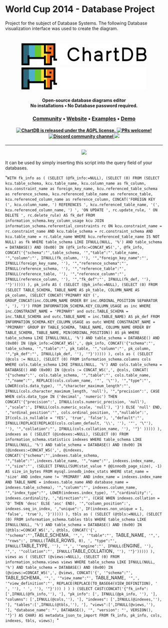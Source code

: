 # World Cup 2014 - Database Project
Project for the subject of Database Systems.
The following Database visualization interface was used to create the diagram.

<h1 align="center">
  <a href="https://chartdb.io#gh-light-mode-only">
    <img src="https://github.com/chartdb/chartdb/blob/main/src/assets/logo-light.png" width="400" height="70" alt="ChartDB">
  </a>
  <a href="https://chartdb.io##gh-dark-mode-only">
    <img src="https://github.com/chartdb/chartdb/blob/main/src/assets/logo-dark.png" width="400" height="70" alt="ChartDB">
  </a>
  <br>
</h1>

<p align="center">
  <b>Open-source database diagrams editor</b> <br />
  <b>No installations • No Database password required.</b> <br />
</p>

<h3 align="center">
  <a href="https://discord.gg/QeFwyWSKwC">Community</a>  &bull;
  <a href="https://www.chartdb.io?ref=github_readme">Website</a>  &bull;
  <a href="https://chartdb.io/templates?ref=github_readme">Examples</a>  &bull;
  <a href="https://app.chartdb.io?ref=github_readme">Demo</a>
</h3>

<h4 align="center">
  <a href="https://github.com/chartdb/chartdb?tab=AGPL-3.0-1-ov-file#readme">
    <img src="https://img.shields.io/github/license/chartdb/chartdb?color=blue" alt="ChartDB is released under the AGPL license." />
  </a>
  <a href="https://github.com/chartdb/chartdb/blob/main/CONTRIBUTING.md">
    <img src="https://img.shields.io/badge/PRs-Welcome-brightgreen" alt="PRs welcome!" />
  </a>
  <a href="https://discord.gg/QeFwyWSKwC">
    <img src="https://img.shields.io/discord/1277047413705670678?color=5865F2&label=Discord&logo=discord&logoColor=white" alt="Discord community channel" />
  </a>
  <a href="https://x.com/chartdb_io">
    <img src="https://img.shields.io/twitter/follow/ChartDB?style=social"/>
  </a>

</h4>

---

<p align="center">
  <img width='700px' src="./public/chartdb.png">
</p>

It can be used by simply inserting this script into the query field of your databases.

"` WITH fk_info as (
(SELECT (@fk_info:=NULL),
    (SELECT (0)
    FROM (SELECT kcu.table_schema,
        kcu.table_name,
        kcu.column_name as fk_column,
        kcu.constraint_name as foreign_key_name,
        kcu.referenced_table_schema as reference_schema,
        kcu.referenced_table_name as reference_table,
        kcu.referenced_column_name as reference_column,
        CONCAT('FOREIGN KEY (', kcu.column_name, ') REFERENCES ',
            kcu.referenced_table_name, '(', kcu.referenced_column_name, ') ',
            'ON UPDATE ', rc.update_rule,
            ' ON DELETE ', rc.delete_rule) AS fk_def
    FROM
        information_schema.key_column_usage kcu
    JOIN
        information_schema.referential_constraints rc
        ON kcu.constraint_name = rc.constraint_name
            AND kcu.table_schema = rc.constraint_schema
        AND kcu.table_name = rc.table_name
    WHERE
        kcu.referenced_table_name IS NOT NULL) as fk
    WHERE table_schema LIKE IFNULL(NULL, '%')
        AND table_schema = DATABASE()
        AND (0x00) IN (@fk_info:=CONCAT_WS(',', @fk_info, CONCAT('{"schema":"',table_schema,
                                    '","table":"',table_name,
                                    '","column":"', IFNULL(fk_column, ''),
                                                '","foreign_key_name":"', IFNULL(foreign_key_name, ''),
                                                '","reference_schema":"', IFNULL(reference_schema, ''),
                                                '","reference_table":"', IFNULL(reference_table, ''),
                                                '","reference_column":"', IFNULL(reference_column, ''),
                                                '","fk_def":"', IFNULL(fk_def, ''),
                                    '"}')))))
), pk_info AS (
    (SELECT (@pk_info:=NULL),
              (SELECT (0)
               FROM (SELECT TABLE_SCHEMA,
                            TABLE_NAME AS pk_table,
                            COLUMN_NAME AS pk_column,
                            (SELECT CONCAT('PRIMARY KEY (', GROUP_CONCAT(inc.COLUMN_NAME ORDER BY inc.ORDINAL_POSITION SEPARATOR ', '), ')')
                               FROM INFORMATION_SCHEMA.KEY_COLUMN_USAGE as inc
                               WHERE inc.CONSTRAINT_NAME = 'PRIMARY' and
                                     outc.TABLE_SCHEMA = inc.TABLE_SCHEMA and
                             		 outc.TABLE_NAME = inc.TABLE_NAME) AS pk_def
                       FROM INFORMATION_SCHEMA.KEY_COLUMN_USAGE as outc
                       WHERE CONSTRAINT_NAME = 'PRIMARY'
                       GROUP BY TABLE_SCHEMA, TABLE_NAME, COLUMN_NAME
                       ORDER BY TABLE_SCHEMA, TABLE_NAME, MIN(ORDINAL_POSITION)) AS pk
               WHERE table_schema LIKE IFNULL(NULL, '%')
               AND table_schema = DATABASE()
               AND (0x00) IN (@pk_info:=CONCAT_WS(',', @pk_info, CONCAT('{"schema":"', table_schema,
                                                                        '","table":"', pk_table,
                                                                        '","column":"', pk_column,
                                                                        '","pk_def":"', IFNULL(pk_def, ''),
                                                                        '"}')))))
), cols as
(
  (SELECT (@cols := NULL),
        (SELECT (0)
         FROM information_schema.columns cols
         WHERE cols.table_schema LIKE IFNULL(NULL, '%')
           AND cols.table_schema = DATABASE()
           AND (0x00) IN (@cols := CONCAT_WS(',', @cols, CONCAT(
                '{"schema":"', cols.table_schema,
                '","table":"', cols.table_name,
                '","name":"', REPLACE(cols.column_name, '"', '\"'),
                '","type":"', LOWER(cols.data_type),
                '","character_maximum_length":"', IFNULL(cols.character_maximum_length, 'null'),
                '","precision":',
                    CASE
                        WHEN cols.data_type IN ('decimal', 'numeric')
                        THEN CONCAT('{"precision":', IFNULL(cols.numeric_precision, 'null'),
                                    ',"scale":', IFNULL(cols.numeric_scale, 'null'), '}')
                        ELSE 'null'
                    END,
                ',"ordinal_position":"', cols.ordinal_position,
                '","nullable":', IF(cols.is_nullable = 'YES', 'true', 'false'),
                ',"default":"', IFNULL(REPLACE(REPLACE(cols.column_default, '\\', ''), '"', 'ֿֿֿ\"'), ''),
                '","collation":"', IFNULL(cols.collation_name, ''), '"}'
            )))))
), indexes as (
  (SELECT (@indexes:=NULL),
                (SELECT (0)
                 FROM information_schema.statistics indexes
                 WHERE table_schema LIKE IFNULL(NULL, '%')
                     AND table_schema = DATABASE()
                     AND (0x00) IN  (@indexes:=CONCAT_WS(',', @indexes, CONCAT('{"schema":"',indexes.table_schema,
                                         '","table":"',indexes.table_name,
                                         '","name":"', indexes.index_name,
                                         '","size":"',
                                                                      (SELECT IFNULL(SUM(stat_value * @@innodb_page_size), -1) AS size_in_bytes
                                                                       FROM mysql.innodb_index_stats
                                                                       WHERE stat_name = 'size'
                                                                           AND index_name != 'PRIMARY'
                                                                           AND index_name = indexes.index_name
                                                                           AND TABLE_NAME = indexes.table_name
                                                                           AND database_name = indexes.table_schema),
                                                                  '","column":"', indexes.column_name,
                                                      '","index_type":"', LOWER(indexes.index_type),
                                                      '","cardinality":', indexes.cardinality,
                                                      ',"direction":"', (CASE WHEN indexes.collation = 'D' THEN 'desc' ELSE 'asc' END),
                                                      '","column_position":', indexes.seq_in_index,
                                                      ',"unique":', IF(indexes.non_unique = 1, 'false', 'true'), '}')))))
), tbls as
(
  (SELECT (@tbls:=NULL),
              (SELECT (0)
               FROM information_schema.tables tbls
               WHERE table_schema LIKE IFNULL(NULL, '%')
                   AND table_schema = DATABASE()
                   AND (0x00) IN (@tbls:=CONCAT_WS(',', @tbls, CONCAT('{', '"schema":"', `TABLE_SCHEMA`, '",',
                                               '"table":"', `TABLE_NAME`, '",',
                                             '"rows":', IFNULL(`TABLE_ROWS`, 0),
                                             ', "type":"', IFNULL(`TABLE_TYPE`, ''), '",',
                                             '"engine":"', IFNULL(`ENGINE`, ''), '",',
                                             '"collation":"', IFNULL(`TABLE_COLLATION`, ''), '"}')))))
), views as (
(SELECT (@views:=NULL),
              (SELECT (0)
               FROM information_schema.views views
               WHERE table_schema LIKE IFNULL(NULL, '%')
                   AND table_schema = DATABASE()
                   AND (0x00) IN (@views:=CONCAT_WS(',', @views, CONCAT('{', '"schema":"', `TABLE_SCHEMA`, '",',
                                                   '"view_name":"', `TABLE_NAME`, '",',
                                                   '"view_definition":"', REPLACE(REPLACE(TO_BASE64(VIEW_DEFINITION), ' ', ''), '
', ''), '"}'))) ) )
)
(SELECT CAST(CONCAT('{"fk_info": [',IFNULL(@fk_info,''),
                '], "pk_info": [', IFNULL(@pk_info, ''),
            '], "columns": [',IFNULL(@cols,''),
            '], "indexes": [',IFNULL(@indexes,''),
            '], "tables":[',IFNULL(@tbls,''),
            '], "views":[',IFNULL(@views,''),
            '], "database_name": "', DATABASE(),
            '", "version": "', VERSION(), '"}') AS CHAR) AS metadata_json_to_import
 FROM fk_info, pk_info, cols, indexes, tbls, views);
 `"
